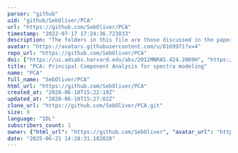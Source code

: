 ```yaml
---
parser: "github"
uid: "github/SebOliver/PCA"
url: "https://github.com/SebOliver/PCA"
timestamp: "2022-07-17 17:24:36.723833"
description: "The folders in this file are those discussed in the paper: Principal Component Analysis and Radiative Transfer modelling of Spitzer IRS Spectra of Ultra Luminous Infrared Galaxies  Hurley et al. 2012 Monthly Notices of the Royal Astronomical Society, 424 (3). pp. 2069-2078. ISSN 0035-8711 "
avatar: "https://avatars.githubusercontent.com/u/8169971?v=4"
repo_url: "https://github.com/SebOliver/PCA"
doi: ["https://ui.adsabs.harvard.edu/abs/2012MNRAS.424.2069H", "https://ui.adsabs.harvard.edu/abs/2012ascl.soft07012H/abstract"]
title: "PCA: Principal Component Analysis for spectra modeling"
name: "PCA"
full_name: "SebOliver/PCA"
html_url: "https://github.com/SebOliver/PCA"
created_at: "2020-06-10T15:22:19Z"
updated_at: "2020-06-10T15:27:02Z"
clone_url: "https://github.com/SebOliver/PCA.git"
size: 9
language: "IDL"
subscribers_count: 1
owner: {"html_url": "https://github.com/SebOliver", "avatar_url": "https://avatars.githubusercontent.com/u/8169971?v=4", "login": "SebOliver", "type": "User"}
date: "2025-06-21 14:28:31.182028"
---
```

